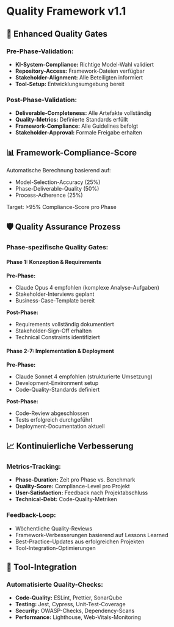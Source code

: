 # Quality Framework v1.1

## 🎯 **Enhanced Quality Gates**

### Pre-Phase-Validation:
- **KI-System-Compliance:** Richtige Model-Wahl validiert
- **Repository-Access:** Framework-Dateien verfügbar
- **Stakeholder-Alignment:** Alle Beteiligten informiert
- **Tool-Setup:** Entwicklungsumgebung bereit

### Post-Phase-Validation:
- **Deliverable-Completeness:** Alle Artefakte vollständig
- **Quality-Metrics:** Definierte Standards erfüllt
- **Framework-Compliance:** Alle Guidelines befolgt
- **Stakeholder-Approval:** Formale Freigabe erhalten

## 📊 **Framework-Compliance-Score**
Automatische Berechnung basierend auf:
- Model-Selection-Accuracy (25%)
- Phase-Deliverable-Quality (50%)
- Process-Adherence (25%)

Target: >95% Compliance-Score pro Phase

## 🛡️ **Quality Assurance Prozess**

### Phase-spezifische Quality Gates:

#### Phase 1: Konzeption & Requirements
**Pre-Phase:**
- Claude Opus 4 empfohlen (komplexe Analyse-Aufgaben)
- Stakeholder-Interviews geplant
- Business-Case-Template bereit

**Post-Phase:**
- Requirements vollständig dokumentiert
- Stakeholder-Sign-Off erhalten
- Technical Constraints identifiziert

#### Phase 2-7: Implementation & Deployment
**Pre-Phase:**
- Claude Sonnet 4 empfohlen (strukturierte Umsetzung)
- Development-Environment setup
- Code-Quality-Standards definiert

**Post-Phase:**
- Code-Review abgeschlossen
- Tests erfolgreich durchgeführt
- Deployment-Documentation aktuell

## 📈 **Kontinuierliche Verbesserung**

### Metrics-Tracking:
- **Phase-Duration:** Zeit pro Phase vs. Benchmark
- **Quality-Score:** Compliance-Level pro Projekt
- **User-Satisfaction:** Feedback nach Projektabschluss
- **Technical-Debt:** Code-Quality-Metriken

### Feedback-Loop:
- Wöchentliche Quality-Reviews
- Framework-Verbesserungen basierend auf Lessons Learned
- Best-Practice-Updates aus erfolgreichen Projekten
- Tool-Integration-Optimierungen

## 🔧 **Tool-Integration**

### Automatisierte Quality-Checks:
- **Code-Quality:** ESLint, Prettier, SonarQube
- **Testing:** Jest, Cypress, Unit-Test-Coverage
- **Security:** OWASP-Checks, Dependency-Scans
- **Performance:** Lighthouse, Web-Vitals-Monitoring